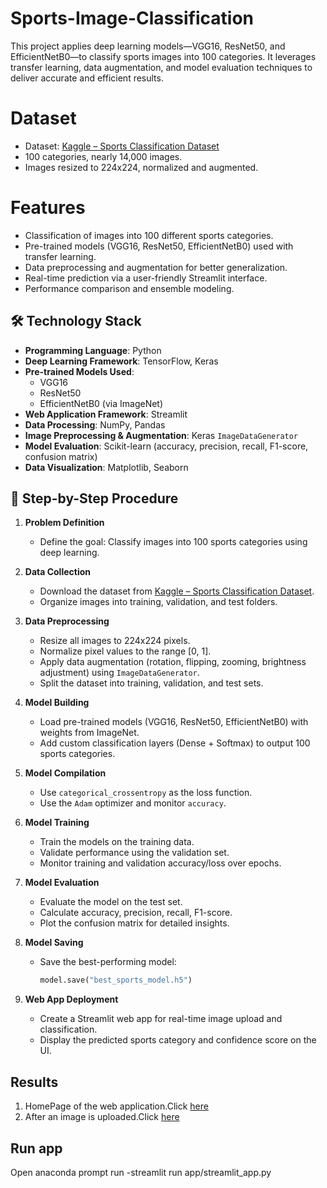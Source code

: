 # Sports-Image-Classification
This project applies deep learning models—VGG16, ResNet50, and EfficientNetB0—to classify sports images into 100 categories. It leverages transfer learning, data augmentation, and model evaluation techniques to deliver accurate and efficient results.

# Dataset

- Dataset: [Kaggle – Sports Classification Dataset](https://www.kaggle.com/datasets/gpiosenka/sports-classification)
- 100 categories, nearly 14,000 images.
- Images resized to 224x224, normalized and augmented.
# Features

- Classification of images into 100 different sports categories.
- Pre-trained models (VGG16, ResNet50, EfficientNetB0) used with transfer learning.
- Data preprocessing and augmentation for better generalization.
- Real-time prediction via a user-friendly Streamlit interface.
- Performance comparison and ensemble modeling.

## 🛠️ Technology Stack

- **Programming Language**: Python  
- **Deep Learning Framework**: TensorFlow, Keras  
- **Pre-trained Models Used**:  
  - VGG16  
  - ResNet50  
  - EfficientNetB0 (via ImageNet)  
- **Web Application Framework**: Streamlit  
- **Data Processing**: NumPy, Pandas  
- **Image Preprocessing & Augmentation**: Keras `ImageDataGenerator`  
- **Model Evaluation**: Scikit-learn (accuracy, precision, recall, F1-score, confusion matrix)  
- **Data Visualization**: Matplotlib, Seaborn  

## 📌 Step-by-Step Procedure

1. **Problem Definition**  
   - Define the goal: Classify images into 100 sports categories using deep learning.

2. **Data Collection**  
   - Download the dataset from [Kaggle – Sports Classification Dataset](https://www.kaggle.com/datasets/gpiosenka/sports-classification).  
   - Organize images into training, validation, and test folders.

3. **Data Preprocessing**  
   - Resize all images to 224x224 pixels.  
   - Normalize pixel values to the range [0, 1].  
   - Apply data augmentation (rotation, flipping, zooming, brightness adjustment) using `ImageDataGenerator`.  
   - Split the dataset into training, validation, and test sets.

4. **Model Building**  
   - Load pre-trained models (VGG16, ResNet50, EfficientNetB0) with weights from ImageNet.  
   - Add custom classification layers (Dense + Softmax) to output 100 sports categories.

5. **Model Compilation**  
   - Use `categorical_crossentropy` as the loss function.  
   - Use the `Adam` optimizer and monitor `accuracy`.

6. **Model Training**  
   - Train the models on the training data.  
   - Validate performance using the validation set.  
   - Monitor training and validation accuracy/loss over epochs.

7. **Model Evaluation**  
   - Evaluate the model on the test set.  
   - Calculate accuracy, precision, recall, F1-score.  
   - Plot the confusion matrix for detailed insights.

8. **Model Saving**  
   - Save the best-performing model:  
     ```python
     model.save("best_sports_model.h5")
     ```

9. **Web App Deployment**  
   - Create a Streamlit web app for real-time image upload and classification.  
   - Display the predicted sports category and confidence score on the UI.

## Results

1. HomePage of the web application.Click [here](https://drive.google.com/file/d/1a2EyETNrlzH3B0s2XdvCZscE_BIUwStT/view?usp=sharing)
2. After an image is uploaded.Click [here](https://drive.google.com/file/d/1yF0edkAmi67RqeFZ3f6Gy0XJcTN7Czn-/view?usp=sharing)


## Run app

Open anaconda prompt run
  -streamlit run app/streamlit_app.py
